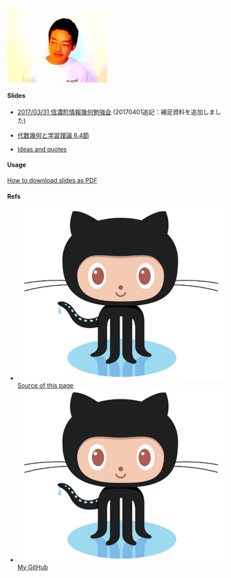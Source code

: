 #### ![:scale 15%](image/profilepic.jpg) 
#### Slides
* [2017/03/31 信濃町情報幾何勉強会](io-table-info-geo/) (20170401追記：補足資料を追加しました)

* [代数幾何と学習理論 6.4節](w-theory-6-4/)

* [Ideas and quotes](ideas/)

#### Usage
[How to download slides as PDF](usage/pdf/)

#### Refs
* [![:scale 5%](image/Octocat.jpg) Source of this page](https://github.com/diadochos/slides_remark)
* [![:scale 5%](image/Octocat.jpg) My GitHub](https://github.com/diadochos)
